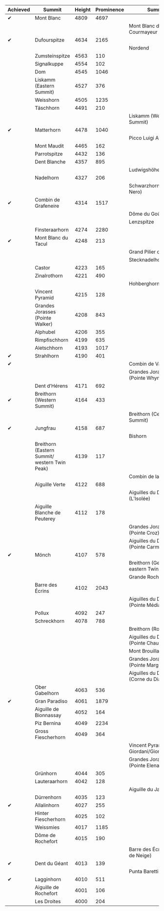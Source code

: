 | Achieved | Summit | Height | Prominence | Summit | Height | Prominence |
| -------- | -------- | -------- | -------- | -------- | -------- | -------- |
|&#x2714;|Mont Blanc|4809|4697||||
|||||Mont Blanc de Courmayeur|4748|18|
|&#x2714;|Dufourspitze|4634|2165||||
|||||Nordend|4609|94|
||Zumsteinspitze|4563|110||||
||Signalkuppe|4554|102||||
||Dom|4545|1046||||
||Liskamm (Eastern Summit)|4527|376||||
||Weisshorn|4505|1235||||
||Täschhorn|4491|210||||
|||||Liskamm (Western Summit)|4479|62|
|&#x2714;|Matterhorn|4478|1040||||
|||||Picco Luigi Amedeo|4469|54|
||Mont Maudit|4465|162||||
||Parrotspitze|4432|136||||
||Dent Blanche|4357|895||||
|||||Ludwigshöhe|4341|58|
||Nadelhorn|4327|206||||
|||||Schwarzhorn (Corno Nero)|4322|42|
|&#x2714;|Combin de Grafeneire|4314|1517||||
|||||Dôme du Goûter|4304|58|
|||||Lenzspitze|4294|86|
||Finsteraarhorn|4274|2280||||
|&#x2714;|Mont Blanc du Tacul|4248|213||||
|||||Grand Pilier d’Angle|4243|35|
|||||Stecknadelhorn|4241|30|
||Castor|4223|165||||
||Zinalrothorn|4221|490||||
|||||Hohberghorn|4219|75
||Vincent Pyramid|4215|128||||
||Grandes Jorasses (Pointe Walker)|4208|843||||
||Alphubel|4206|355||||
||Rimpfischhorn|4199|635||||
||Aletschhorn|4193|1017||||
|&#x2714;|Strahlhorn|4190|401||||
|&#x2714;||||Combin de Valsoray|4183|57|
|||||Grandes Jorasses (Pointe Whymper)|4184|51|
||Dent d’Hérens|4171|692||||
|&#x2714;|Breithorn (Western Summit)|4164|433||||
|||||Breithorn (Central Summit)|4159|82|
|&#x2714;|Jungfrau|4158|687||||
|||||Bishorn|4153|95|
||Breithorn (Eastern Summit/ western Twin Peak)|4139|117||||
|||||Combin de la Tsessette|4134|52|
||Aiguille Verte|4122|688||||
|||||Aiguilles du Diable (L’Isolée)|4114|36|
||Aiguille Blanche de Peuterey|4112|178||||
|||||Grandes Jorasses (Pointe Croz)|4110|10|
|||||Aiguilles du Diable (Pointe Carmen)|4109|36|
|&#x2714;|Mönch|4107|578||||
|||||Breithorn (Gendarm/ eastern Twin Peak)|4106|36|
|||||Grande Rocheuse|4102|52
||Barre des Écrins|4102|2043||||
|||||Aiguilles du Diable (Pointe Médiane)|4097|40|
||Pollux|4092|247||||
||Schreckhorn|4078|788||||
|||||Breithorn (Roccia Nera)|4075|30|
|||||Aiguilles du Diable (Pointe Chaubert)|4074|57|
|||||Mont Brouillard|4069|39|
|||||Grandes Jorasses (Pointe Marguerite)|4065|50|
|||||Aiguilles du Diable (Corne du Diable)|4064|19|
||Ober Gabelhorn|4063|536||||
|&#x2714;|Gran Paradiso|4061|1879||||
||Aiguille de Bionnassay|4052|164||||
||Piz Bernina|4049|2234||||
||Gross Fiescherhorn|4049|364||||
|||||Vincent Pyramid (Punta Giordani/Giordanispetz)|4046|5|
|||||Grandes Jorasses (Pointe Elena)|4045|10|
||Grünhorn|4044|305||||
||Lauteraarhorn|4042|128||||
|||||Aiguille du Jardin|4035|37|
||Dürrenhorn|4035|123||||
|&#x2714;|Allalinhorn|4027|255||||
||Hinter Fiescherhorn|4025|102||||
||Weissmies|4017|1185||||
||Dôme de Rochefort|4015|190||||
|||||Barre des Écrins (Dôme de Neige)|4015|41|
|&#x2714;|Dent du Géant|4013|139||||
|||||Punta Baretti|4013|56|
|&#x2714;|Lagginhorn|4010|511||||
||Aiguille de Rochefort|4001|106||||
||Les Droites|4000|204||||
